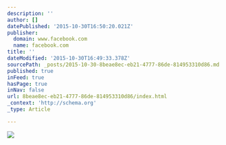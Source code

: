 ```yaml
---
description: ''
author: []
datePublished: '2015-10-30T16:50:20.021Z'
publisher:
  domain: www.facebook.com
  name: facebook.com
title: ''
dateModified: '2015-10-30T16:49:33.378Z'
sourcePath: _posts/2015-10-30-8beae8ec-eb21-4777-86de-814953310d86.md
published: true
inFeed: true
hasPage: true
inNav: false
url: 8beae8ec-eb21-4777-86de-814953310d86/index.html
_context: 'http://schema.org'
_type: Article

---
```

![](https://scontent-ord1-1.xx.fbcdn.net/hphotos-xpf1/v/t1.0-9/318492_10150839112425265_618353992_n.jpg?oh=e48b3d4ada6aa7f3d05fd4978ba8e8ff&oe=56B44747)